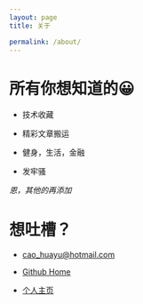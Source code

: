 ```yaml
---
layout: page
title: 关于

permalink: /about/
---
```

# __所有你想知道的😀__

* 技术收藏

* 精彩文章搬运

* 健身，生活，金融

* 发牢骚

_恩，其他的再添加_

# __想吐槽？__

* <a href="mailto:cao_huayu@hotmail.com">cao_huayu@hotmail.com</a>

* <a href="https://github.com/andycao" target="_blank">Github Home</a>

* <a href="http://andycao.github.io" target="_blank">个人主页</a>
